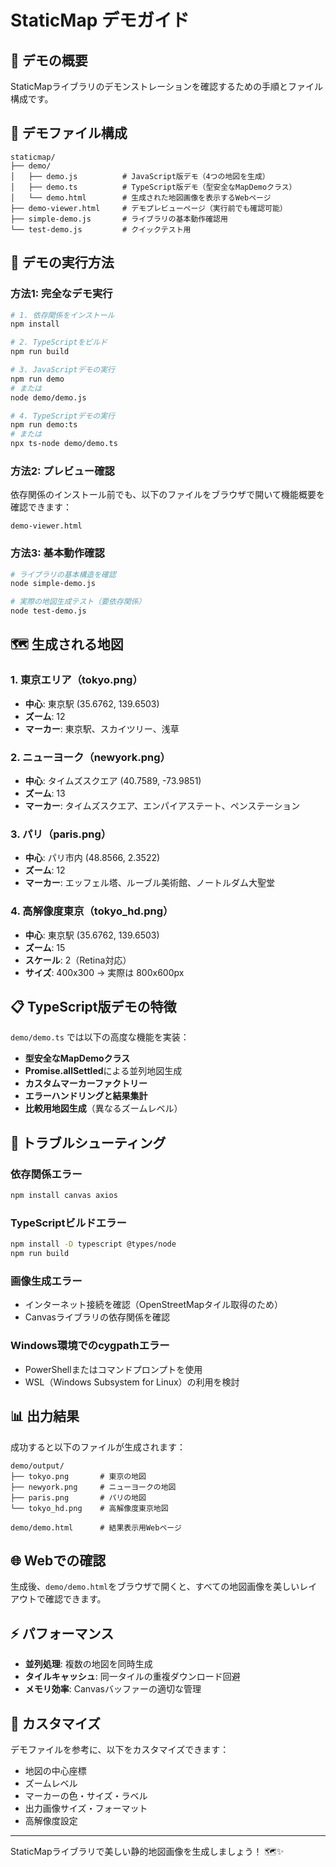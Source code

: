# StaticMap デモガイド

## 🎯 デモの概要

StaticMapライブラリのデモンストレーションを確認するための手順とファイル構成です。

## 📁 デモファイル構成

```
staticmap/
├── demo/
│   ├── demo.js          # JavaScript版デモ（4つの地図を生成）
│   ├── demo.ts          # TypeScript版デモ（型安全なMapDemoクラス）
│   └── demo.html        # 生成された地図画像を表示するWebページ
├── demo-viewer.html     # デモプレビューページ（実行前でも確認可能）
├── simple-demo.js       # ライブラリの基本動作確認用
└── test-demo.js         # クイックテスト用
```

## 🚀 デモの実行方法

### 方法1: 完全なデモ実行

```bash
# 1. 依存関係をインストール
npm install

# 2. TypeScriptをビルド
npm run build

# 3. JavaScriptデモの実行
npm run demo
# または
node demo/demo.js

# 4. TypeScriptデモの実行
npm run demo:ts
# または
npx ts-node demo/demo.ts
```

### 方法2: プレビュー確認

依存関係のインストール前でも、以下のファイルをブラウザで開いて機能概要を確認できます：

```
demo-viewer.html
```

### 方法3: 基本動作確認

```bash
# ライブラリの基本構造を確認
node simple-demo.js

# 実際の地図生成テスト（要依存関係）
node test-demo.js
```

## 🗺️ 生成される地図

### 1. 東京エリア（tokyo.png）
- **中心**: 東京駅 (35.6762, 139.6503)
- **ズーム**: 12
- **マーカー**: 東京駅、スカイツリー、浅草

### 2. ニューヨーク（newyork.png）
- **中心**: タイムズスクエア (40.7589, -73.9851)
- **ズーム**: 13
- **マーカー**: タイムズスクエア、エンパイアステート、ペンステーション

### 3. パリ（paris.png）
- **中心**: パリ市内 (48.8566, 2.3522)
- **ズーム**: 12
- **マーカー**: エッフェル塔、ルーブル美術館、ノートルダム大聖堂

### 4. 高解像度東京（tokyo_hd.png）
- **中心**: 東京駅 (35.6762, 139.6503)
- **ズーム**: 15
- **スケール**: 2（Retina対応）
- **サイズ**: 400x300 → 実際は 800x600px

## 📋 TypeScript版デモの特徴

`demo/demo.ts` では以下の高度な機能を実装：

- **型安全なMapDemoクラス**
- **Promise.allSettled**による並列地図生成
- **カスタムマーカーファクトリー**
- **エラーハンドリングと結果集計**
- **比較用地図生成**（異なるズームレベル）

## 🔧 トラブルシューティング

### 依存関係エラー
```bash
npm install canvas axios
```

### TypeScriptビルドエラー
```bash
npm install -D typescript @types/node
npm run build
```

### 画像生成エラー
- インターネット接続を確認（OpenStreetMapタイル取得のため）
- Canvasライブラリの依存関係を確認

### Windows環境でのcygpathエラー
- PowerShellまたはコマンドプロンプトを使用
- WSL（Windows Subsystem for Linux）の利用を検討

## 📊 出力結果

成功すると以下のファイルが生成されます：

```
demo/output/
├── tokyo.png       # 東京の地図
├── newyork.png     # ニューヨークの地図
├── paris.png       # パリの地図
└── tokyo_hd.png    # 高解像度東京地図

demo/demo.html      # 結果表示用Webページ
```

## 🌐 Webでの確認

生成後、`demo/demo.html`をブラウザで開くと、すべての地図画像を美しいレイアウトで確認できます。

## ⚡ パフォーマンス

- **並列処理**: 複数の地図を同時生成
- **タイルキャッシュ**: 同一タイルの重複ダウンロード回避
- **メモリ効率**: Canvasバッファーの適切な管理

## 📝 カスタマイズ

デモファイルを参考に、以下をカスタマイズできます：

- 地図の中心座標
- ズームレベル
- マーカーの色・サイズ・ラベル
- 出力画像サイズ・フォーマット
- 高解像度設定

---

StaticMapライブラリで美しい静的地図画像を生成しましょう！ 🗺️✨